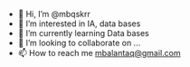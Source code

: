 - 👋 Hi, I’m @mbqskrr
- 👀 I’m interested in IA, data bases
- 🌱 I’m currently learning Data bases
- 💞️ I’m looking to collaborate on ...
- 📫 How to reach me mbalantaq@gmail.com

<!---
mbqskrr/mbqskrr is a ✨ special ✨ repository because its `README.md` (this file) appears on your GitHub profile.
You can click the Preview link to take a look at your changes.
--->
